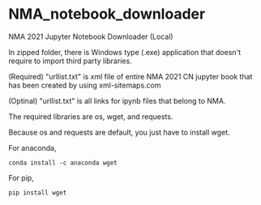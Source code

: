 # NMA_notebook_downloader
NMA 2021 Jupyter Notebook Downloader (Local)

In zipped folder, there is Windows type (.exe) application that doesn't require to import third party libraries.

(Required) "urllist.txt" is xml file of entire NMA 2021 CN jupyter book that has been created by using xml-sitemaps.com

(Optinal) "urllist.txt" is all links for ipynb files that belong to NMA.

The required libraries are os, wget, and requests.

Because os and requests are default, you just have to install wget.

For anaconda,  

```
conda install -c anaconda wget 
```

For pip, 

```
pip install wget
```
